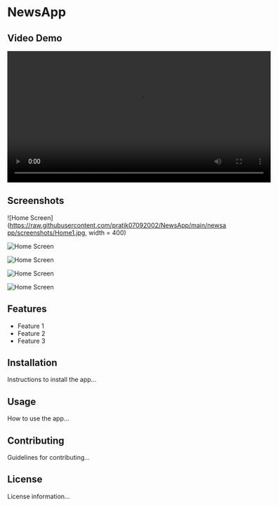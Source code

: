 # NewsApp

## Video Demo

<video width="600" controls>
  <source src="https://github.com/pratik07092002/NewsApp/blob/main/newsapp/screenshots/ScrenRecord.mp4" type="video/mp4">
  Your browser does not support the video tag.
</video>

## Screenshots

![Home Screen](https://raw.githubusercontent.com/pratik07092002/NewsApp/main/newsapp/screenshots/Home1.jpg, width = 400)
<br>

![Home Screen](https://raw.githubusercontent.com/pratik07092002/NewsApp/main/newsapp/screenshots/Home2.jpg)
<br>

![Home Screen](https://raw.githubusercontent.com/pratik07092002/NewsApp/main/newsapp/screenshots/Home3.jpg)
<br>

![Home Screen](https://raw.githubusercontent.com/pratik07092002/NewsApp/main/newsapp/screenshots/Home4.jpg)
<br>

![Home Screen](https://raw.githubusercontent.com/pratik07092002/NewsApp/main/newsapp/screenshots/Home5.jpg)

## Features
- Feature 1
- Feature 2
- Feature 3

## Installation
Instructions to install the app...

## Usage
How to use the app...

## Contributing
Guidelines for contributing...

## License
License information...
